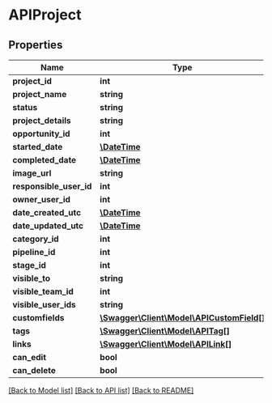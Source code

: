 # APIProject

## Properties
Name | Type | Description | Notes
------------ | ------------- | ------------- | -------------
**project_id** | **int** |  | [optional] 
**project_name** | **string** |  | 
**status** | **string** |  | 
**project_details** | **string** |  | [optional] 
**opportunity_id** | **int** |  | [optional] 
**started_date** | [**\DateTime**](\DateTime.md) |  | [optional] 
**completed_date** | [**\DateTime**](\DateTime.md) |  | [optional] 
**image_url** | **string** |  | [optional] 
**responsible_user_id** | **int** |  | [optional] 
**owner_user_id** | **int** |  | [optional] 
**date_created_utc** | [**\DateTime**](\DateTime.md) |  | [optional] 
**date_updated_utc** | [**\DateTime**](\DateTime.md) |  | [optional] 
**category_id** | **int** |  | [optional] 
**pipeline_id** | **int** |  | [optional] 
**stage_id** | **int** |  | [optional] 
**visible_to** | **string** |  | [optional] 
**visible_team_id** | **int** |  | [optional] 
**visible_user_ids** | **string** |  | [optional] 
**customfields** | [**\Swagger\Client\Model\APICustomField[]**](APICustomField.md) |  | [optional] 
**tags** | [**\Swagger\Client\Model\APITag[]**](APITag.md) |  | [optional] 
**links** | [**\Swagger\Client\Model\APILink[]**](APILink.md) |  | [optional] 
**can_edit** | **bool** |  | [optional] 
**can_delete** | **bool** |  | [optional] 

[[Back to Model list]](../README.md#documentation-for-models) [[Back to API list]](../README.md#documentation-for-api-endpoints) [[Back to README]](../README.md)


